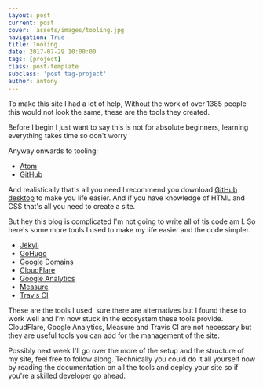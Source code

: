 ```yaml
---
layout: post
current: post
cover:  assets/images/tooling.jpg
navigation: True
title: Tooling
date: 2017-07-29 10:00:00
tags: [project]
class: post-template
subclass: 'post tag-project'
author: antony
---
```


To make this site I had a lot of help, Without the work of over 1385 people this would not look the same, these are the tools they created.

Before I begin I just want to say this is not for absolute beginners, learning everything takes time so don't worry

Anyway onwards to tooling;
* [Atom](https://atom.io "A Code Editor")
* [GitHub](https://github.com "Hosting & Management")

And realistically that's all you need I recommend you download [GitHub desktop](https://desktop.github.com/) to make you life easier. And if you have knowledge of HTML and CSS that's all you need to create a site.

But hey this blog is complicated I'm not going to write all of tis code am I.
So here's some more tools I used to make my life easier and the code simpler.
* [Jekyll](https://jekyllrb.com "Blog Generator")
* [GoHugo](https://themes.gohugo.io/ "Landing Page Generator")
* [Google Domains](https://domains.google "Domain Registrar")
* [CloudFlare](https://www.cloudflare.com "CDN and SSL")
* [Google Analytics](https://analytics.google.com "Analytics")
* [Measure](https://web.dev/measure "Automated Testing")
* [Travis CI](https://travis-ci.org "Continuous Integration")

These are the tools I used, sure there are alternatives but I found these to work well and I'm now stuck in the ecosystem these tools provide. CloudFlare, Google Analytics, Measure and Travis CI are not necessary but they are useful tools you can add for the management of the site.

Possibly next week I'll go over the more of the setup and the structure of my site, feel free to follow along. Technically you could do it all yourself now by reading the documentation on all the tools and deploy your site so if you're a skilled developer go ahead.
